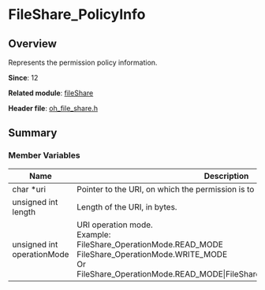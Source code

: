 # FileShare_PolicyInfo
<!--Kit: Core File Kit-->
<!--Subsystem: FileManagement-->
<!--Owner: @lvzhenjie; @hongjin-li_admin-->
<!--Designer: @chenxi0605; @JerryH1011-->
<!--Tester: @leiyuqian-->
<!--Adviser: @foryourself-->

## Overview

Represents the permission policy information.

**Since**: 12

**Related module**: [fileShare](capi-fileshare.md)

**Header file**: [oh_file_share.h](capi-oh-file-share-h.md)

## Summary

### Member Variables

| Name| Description|
| -- | -- |
| char *uri | Pointer to the URI, on which the permission is to be granted or activated.|
| unsigned int length | Length of the URI, in bytes.|
| unsigned int operationMode | URI operation mode.<br> Example:<br>FileShare_OperationMode.READ_MODE<br>FileShare_OperationMode.WRITE_MODE<br> Or FileShare_OperationMode.READ_MODE\|FileShare_OperationMode.WRITE_MODE| |
